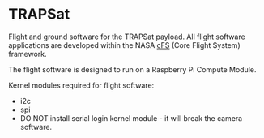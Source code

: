 # TRAPSat
Flight and ground software for the TRAPSat payload. All flight software applications are developed within the NASA [cFS](https://cfs.gsfc.nasa.gov/) (Core Flight System) framework.

The flight software is designed to run on a Raspberry Pi Compute Module.

Kernel modules required for flight software:
- i2c
- spi
- DO NOT install serial login kernel module - it will break the camera software.
